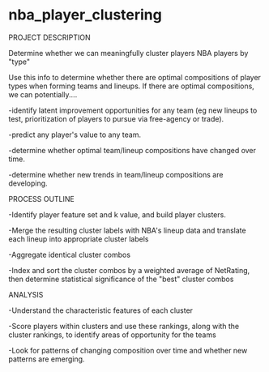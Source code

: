 # nba_player_clustering

PROJECT DESCRIPTION

Determine whether we can meaningfully cluster players NBA players by "type"


Use this info to determine whether there are optimal compositions of player types when forming teams and lineups.  If there are optimal compositions, we can potentially....

  -identify latent improvement opportunities for any team (eg new lineups to test,     prioritization of players to pursue via free-agency or trade).

  -predict any player's value to any team.

  -determine whether optimal team/lineup compositions have changed over time.

  -determine whether new trends in team/lineup compositions are developing.


PROCESS OUTLINE

-Identify player feature set and k value, and build player clusters.

-Merge the resulting cluster labels with NBA's lineup data and translate each lineup into appropriate cluster labels

-Aggregate identical cluster combos

-Index and sort the cluster combos by a weighted average of NetRating, then determine statistical significance of the "best" cluster combos


ANALYSIS

-Understand the characteristic features of each cluster

-Score players within clusters and use these rankings, along with the cluster rankings, to identify areas of opportunity for the teams

-Look for patterns of changing composition over time and whether new patterns are emerging.
